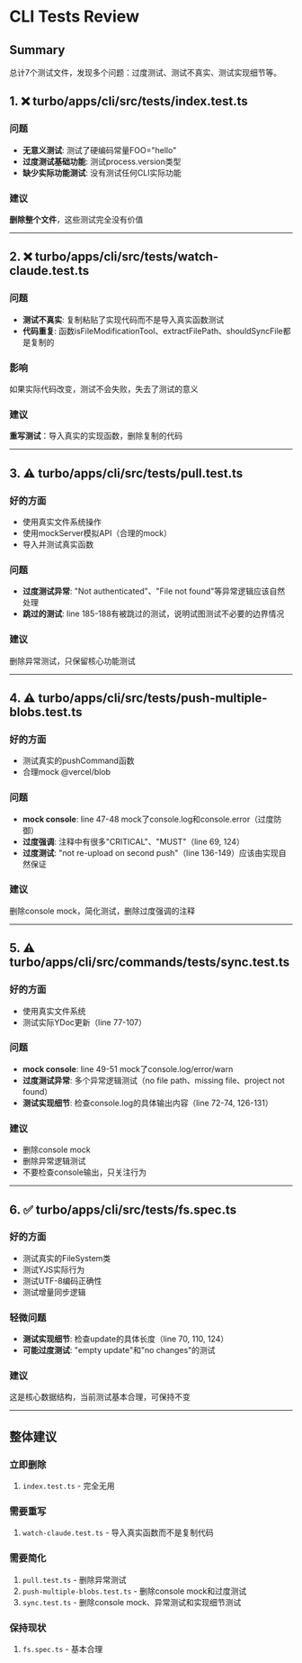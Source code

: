 # CLI Tests Review

## Summary
总计7个测试文件，发现多个问题：过度测试、测试不真实、测试实现细节等。

## 1. ❌ turbo/apps/cli/src/__tests__/index.test.ts

### 问题
- **无意义测试**: 测试了硬编码常量FOO="hello"
- **过度测试基础功能**: 测试process.version类型
- **缺少实际功能测试**: 没有测试任何CLI实际功能

### 建议
**删除整个文件**，这些测试完全没有价值

---

## 2. ❌ turbo/apps/cli/src/__tests__/watch-claude.test.ts

### 问题
- **测试不真实**: 复制粘贴了实现代码而不是导入真实函数测试
- **代码重复**: 函数isFileModificationTool、extractFilePath、shouldSyncFile都是复制的

### 影响
如果实际代码改变，测试不会失败，失去了测试的意义

### 建议
**重写测试**：导入真实的实现函数，删除复制的代码

---

## 3. ⚠️ turbo/apps/cli/src/__tests__/pull.test.ts

### 好的方面
- 使用真实文件系统操作
- 使用mockServer模拟API（合理的mock）
- 导入并测试真实函数

### 问题
- **过度测试异常**: "Not authenticated"、"File not found"等异常逻辑应该自然处理
- **跳过的测试**: line 185-188有被跳过的测试，说明试图测试不必要的边界情况

### 建议
删除异常测试，只保留核心功能测试

---

## 4. ⚠️ turbo/apps/cli/src/__tests__/push-multiple-blobs.test.ts

### 好的方面
- 测试真实的pushCommand函数
- 合理mock @vercel/blob

### 问题
- **mock console**: line 47-48 mock了console.log和console.error（过度防御）
- **过度强调**: 注释中有很多"CRITICAL"、"MUST"（line 69, 124）
- **过度测试**: "not re-upload on second push"（line 136-149）应该由实现自然保证

### 建议
删除console mock，简化测试，删除过度强调的注释

---

## 5. ⚠️ turbo/apps/cli/src/commands/__tests__/sync.test.ts

### 好的方面
- 使用真实文件系统
- 测试实际YDoc更新（line 77-107）

### 问题
- **mock console**: line 49-51 mock了console.log/error/warn
- **过度测试异常**: 多个异常逻辑测试（no file path、missing file、project not found）
- **测试实现细节**: 检查console.log的具体输出内容（line 72-74, 126-131）

### 建议
- 删除console mock
- 删除异常逻辑测试
- 不要检查console输出，只关注行为

---

## 6. ✅ turbo/apps/cli/src/__tests__/fs.spec.ts

### 好的方面
- 测试真实的FileSystem类
- 测试YJS实际行为
- 测试UTF-8编码正确性
- 测试增量同步逻辑

### 轻微问题
- **测试实现细节**: 检查update的具体长度（line 70, 110, 124）
- **可能过度测试**: "empty update"和"no changes"的测试

### 建议
这是核心数据结构，当前测试基本合理，可保持不变

---

## 整体建议

### 立即删除
1. `index.test.ts` - 完全无用

### 需要重写
1. `watch-claude.test.ts` - 导入真实函数而不是复制代码

### 需要简化
1. `pull.test.ts` - 删除异常测试
2. `push-multiple-blobs.test.ts` - 删除console mock和过度测试
3. `sync.test.ts` - 删除console mock、异常测试和实现细节测试

### 保持现状
1. `fs.spec.ts` - 基本合理
